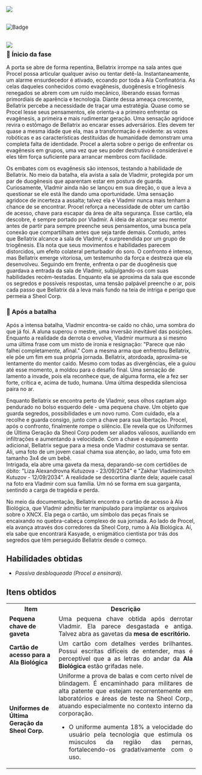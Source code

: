 <div>
  <img src="https://github.com/CatBoxArtsCo/Totalitaire/assets/101335613/faece9dd-2bc9-42aa-ba43-062df8df821e">
  <br> <br>
  
  ![Badge](https://img.shields.io/badge/status-CONCLUÍDA-purple?style=for-the-badge&logo=)
</div>
<br>
<img align='left' src="https://github.com/CatBoxArtsCo/Totalitaire/assets/101335613/a06d654a-487c-4ed6-8c5e-1479020d166a">

<h3>📖 Ínicio da fase</h3>
<p>A porta se abre de forma repentina, Bellatrix irrompe na sala antes que Procel possa articular qualquer aviso ou tentar detê-la. Instantaneamente, um alarme ensurdecedor é ativado, ecoando por toda a Ala Confinatória. As celas daqueles conhecidos como evagênesis, duogênesis e triogênesis renegados se abrem com um ruído mecânico, liberando essas formas primordiais de aparência e tecnologia.
Diante dessa ameaça crescente, Bellatrix percebe a necessidade de traçar uma estratégia. Quase como se Procel lesse seus pensamentos, ele orienta-a a primeiro enfrentar os evagênesis, a primeira e mais rudimentar geração. Uma sensação agridoce revira o estômago de Bellatrix ao encarar esses adversários. Eles devem ter quase a mesma idade que ela, mas a transformação é evidente: as vozes robóticas e as características destituídas de humanidade demonstram uma completa falta de identidade. Procel a alerta sobre o perigo de enfrentar os evagênesis em grupos, uma vez que seu poder destrutivo é considerável e eles têm força suficiente para arrancar membros com facilidade.</p>
<p>Os embates com os evagênesis são intensos, testando a habilidade de Bellatrix. No meio da batalha, ela avista a sala de Vladmir, protegida por um par de duogênesis que aparentam estar em postura de guarda. Curiosamente, Vladmir ainda não se lançou em sua direção, o que a leva a questionar se ele está lhe dando uma oportunidade. Uma sensação agridoce de incerteza a assalta; talvez ela e Vladmir nunca mais tenham a chance de se encontrar. 
Procel reforça a necessidade de obter um cartão de acesso, chave para escapar da área de alta segurança. Esse cartão, ela descobre, é sempre portado por Vladmir. A ideia de alcançar seu mentor antes de partir para sempre preenche seus pensamentos, uma busca pela conexão que compartilham antes que seja tarde demais. 
Contudo, antes que Bellatrix alcance a sala de Vladmir, é surpreendida por um grupo de triogênesis. Ela nota que seus movimentos e habilidades parecem distorcidos, um efeito colateral perturbador do soro. O confronto é intenso, mas Bellatrix emerge vitoriosa, um testemunho da força e destreza que ela desenvolveu.
Seguindo em frente, enfrenta o par de duogênesis que guardava a entrada da sala de Vladmir, subjulgando-os com suas habilidades recém-testadas. Enquanto ela se aproxima da sala que esconde os segredos e possíveis respostas, uma tensão palpável preenche o ar, pois cada passo que Bellatrix dá a leva mais fundo na teia de intriga e perigo que permeia a Sheol Corp.</p>

<h3>📖 Após a batalha</h3>
<p>Após a intensa batalha, Vladmir encontra-se caído no chão, uma sombra do que já foi. A aluna superou o mestre, uma inversão inevitável das posições. Enquanto a realidade da derrota o envolve, Vladmir murmura a si mesmo uma última frase com um misto de ironia e resignação: "Parece que não falhei completamente, afinal." Com a mesma arma que enfrentou Bellatrix, ele põe um fim em sua própria jornada.
Bellatrix, atordoada, aproxima-se lentamente do mentor caído. Mesmo com todas as divergências, ele a guiou até esse momento, a moldou para o desafio final. Uma sensação de lamento a invade, pois ela reconhece que, de alguma forma, ele a fez ser forte, crítica e, acima de tudo, humana. Uma última despedida silenciosa paira no ar.</p>
<p>Enquanto Bellatrix se encontra perto de Vladmir, seus olhos captam algo pendurado no bolso esquerdo dele - uma pequena chave. Um objeto que guarda segredos, possibilidades e um novo rumo. Com cuidado, ela a recolhe e guarda consigo, junto com a chave para sua libertação.
Procel, após o confronto, finalmente rompe o silêncio. Ele revela que os Uniformes de Última Geração da Sheol Corp podem ser aliados valiosos, auxiliando em infiltrações e aumentando a velocidade. Com a chave e equipamento adicional, Bellatrix segue para a mesa onde Vladmir costumava se sentar. Ali, uma foto de um jovem casal chama sua atenção, ao lado, uma foto em tamanho 3x4 de um bebê. <br>
Intrigada, ela abre uma gaveta da mesa, deparando-se com certidões de óbito: "Liza Alexandrovna Kutuzova - 23/09/2034" e "Zakhar Vladimirovitch Kutuzov - 12/09/2034". A realidade se descortina diante dela; aquele casal na foto era Vladmir com sua família. Um nó se forma em sua garganta, sentindo a carga de tragédia e perda.</p>
<p>No meio da documentação, Bellatrix encontra o cartão de acesso à Ala Biológica, que Vladmir admitiu ter manipulado para implantar os arquivos sobre o XNCX. Ela pega o cartão, um símbolo das peças finais se encaixando no quebra-cabeça complexo de sua jornada. Ao lado de Procel, ela avança através dos corredores da Sheol Corp, rumo à Ala Biológica. Aí, ela sabe que encontrará Kasyade, o enigmático cientista por trás dos segredos que têm perseguido Bellatrix desde o começo.</p>

<h2>Habilidades obtidas</h3>
<ul>
  <li><i>Passiva desbloqueada (Procel a ensinará).</i></li>
</ul>

<h2>Itens obtidos</h2>
<table>
    <tr>
      <th>Item</th>
      <th>Descrição</th>
    </tr>
    <tr>
      <td><b>Pequena chave de gaveta</b></td>
      <td style="text-align: justify;">Uma pequena chave obtida após derrotar Vladmir. Ela parece desgastada e antiga. Talvez abra as gavetas da <b>mesa de escritório.</b></td>
    </tr>
    <tr>
      <td><b>Cartão de acesso para a Ala Biológica</b></td>
      <td style="text-align: justify;">Um cartão com detalhes verdes brilhantes. Possui escritas difíceis de entender, mas é perceptível que a as letras do andar da <b>Ala Biológica</b> estão grifadas nele.</td>
    </tr>
    <tr>
      <td><b>Uniformes de Última Geração da Sheol Corp.</b></td>
      <td style="text-align: justify;">Uniforme a prova de balas e com certo nível de blindagem. É encaminhado para militares de alta patente que estejam recorrentemente em laboratórios e áreas de teste na Sheol Corp., atuando especialmente no contexto interno da corporação. 
      <ul>
        <li>O uniforme aumenta 18% a velocidade do usuário pela tecnologia que estimula os músculos da região das pernas, fortalecendo-os gradativamente com o uso.</li>
      </td>
    </tr>
  </table>
